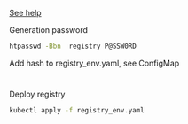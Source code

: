 [See help](https://community.online.net/t/docker-registry-with-object-storage/6963/4)

Generation password
```bash
htpasswd -Bbn  registry P@SSW0RD
```

Add hash to registry_env.yaml, see ConfigMap
#
Deploy registry
```bash
kubectl apply -f registry_env.yaml
```

